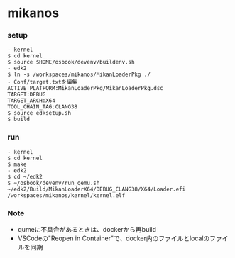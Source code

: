 # mikanos

### setup
```
- kernel
$ cd kernel
$ source $HOME/osbook/devenv/buildenv.sh
- edk2
$ ln -s /workspaces/mikanos/MikanLoaderPkg ./
- Conf/target.txtを編集
ACTIVE_PLATFORM:MikanLoaderPkg/MikanLoaderPkg.dsc
TARGET:DEBUG
TARGET_ARCH:X64
TOOL_CHAIN_TAG:CLANG38
$ source edksetup.sh
$ build
```

### run
```
- kernel
$ cd kernel
$ make
- edk2
$ cd ~/edk2
$ ~/osbook/devenv/run_qemu.sh ~/edk2/Build/MikanLoaderX64/DEBUG_CLANG38/X64/Loader.efi /workspaces/mikanos/kernel/kernel.elf
```

### Note
- qumeに不具合があるときは、dockerから再build
- VSCodeの"Reopen in Container"で、docker内のファイルとlocalのファイルを同期
